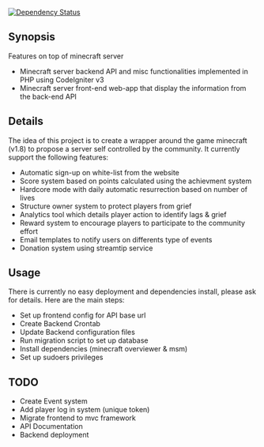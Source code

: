 [![Dependency Status](https://www.versioneye.com/user/projects/54e2be9d8bd69f54f100005a/badge.svg?style=flat)](https://www.versioneye.com/user/projects/54e2be9d8bd69f54f100005a)

## Synopsis
Features on top of minecraft server
* Minecraft server backend API and misc functionalities implemented in PHP using CodeIgniter v3
* Minecraft server front-end web-app that display the information from the back-end API

## Details
The idea of this project is to create a wrapper around the game minecraft (v1.8) to propose a server self controlled by the community.
It currently support the following features:

* Automatic sign-up on white-list from the website
* Score system based on points calculated using the achievment system
* Hardcore mode with daily automatic resurrection based on number of lives
* Structure owner system to protect players from grief
* Analytics tool which details player action to identify lags & grief
* Reward system to encourage players to participate to the community effort
* Email templates to notify users on differents type of events
* Donation system using streamtip service

## Usage

There is currently no easy deployment and dependencies install, please ask for details. Here are the main steps:

* Set up frontend config for API base url
* Create Backend Crontab
* Update Backend configuration files
* Run migration script to set up database
* Install dependencies (minecraft overviewer & msm)
* Set up sudoers privileges

## TODO
* Create Event system
* Add player log in system (unique token)
* Migrate frontend to mvc framework
* API Documentation
* Backend deployment
